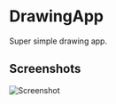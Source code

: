 # DrawingApp

Super simple drawing app.

## Screenshots
![Screenshot](https://github.com/mhmmtg/FlagQuizApp/blob/master/quiz_scr.jpg)
  
